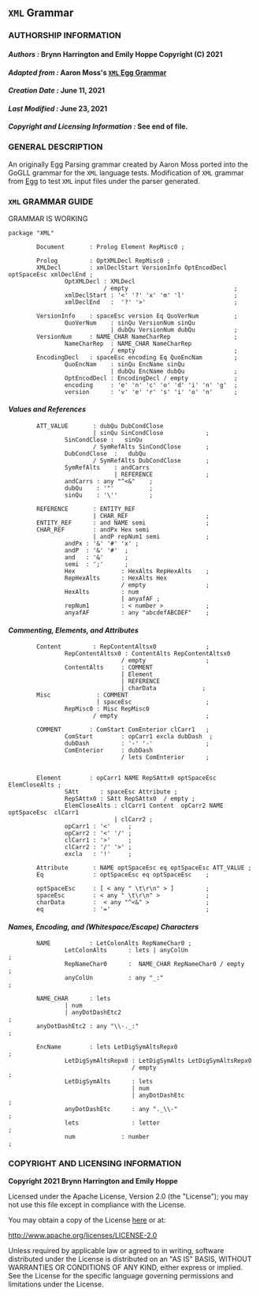 ## **`XML` Grammar**
### **AUTHORSHIP INFORMATION**
#### *Authors :* Brynn Harrington and Emily Hoppe Copyright (C) 2021
#### *Adapted from :* Aaron Moss's [`XML` Egg Grammar](https://github.com/bruceiv/egg/blob/deriv/grammars/XML-u.egg)
#### *Creation Date :* June 11, 2021 
#### *Last Modified :* June 23, 2021
#### *Copyright and Licensing Information :* See end of file.

### **GENERAL DESCRIPTION**
An originally Egg Parsing grammar created by Aaron Moss ported into the GoGLL grammar for the `XML` language tests. Modification of `XML` grammar from [Egg](https://github.com/bruceiv/egg/blob/deriv/grammars/XML-u.egg) to test `XML` input files under the parser generated.
### **`XML` GRAMMAR GUIDE**
GRAMMAR IS WORKING 


```
package "XML"

        Document       : Prolog Element RepMisc0 ;

        Prolog 	       : OptXMLDecl RepMisc0 ;
        XMLDecl        : xmlDeclStart VersionInfo OptEncodDecl optSpaceEsc xmlDeclEnd ;
                OptXMLDecl : XMLDecl 
                           / empty                              ;
                xmlDeclStart : '<' '?' 'x' 'm' 'l'              ;
                xmlDeclEnd   :  '?' '>'                         ;

        VersionInfo    : spaceEsc version Eq QuoVerNum          ;
                QuoVerNum    : sinQu VersionNum sinQu  
                             | dubQu VersionNum dubQu           ;
        VersionNum     : NAME_CHAR NameCharRep                  ;
                NameCharRep  : NAME_CHAR NameCharRep
                             / empty                            ;
        EncodingDecl   : spaceEsc encoding Eq QuoEncNam         ;
                QuoEncNam    : sinQu EncName sinQu  
                             | dubQu EncName dubQu              ;
                OptEncodDecl : EncodingDecl / empty             ;
                encoding     : 'e' 'n' 'c' 'o' 'd' 'i' 'n' 'g'  ;
                version      : 'v' 'e' 'r' 's' 'i' 'o' 'n'      ;
```
#### ***Values and References***
```
        ATT_VALUE       : dubQu DubCondClose 
                        | sinQu SinCondClose            ;
                SinCondClose :   sinQu
                        / SymRefAlts SinCondClose       ;
                DubCondClose  :   dubQu 
                        / SymRefAlts DubCondClose       ;
                SymRefAlts    : andCarrs
                              | REFERENCE               ;
                andCarrs : any "^<&"    ;
                dubQu    : '"'          ;
                sinQu    : '\''         ;

        REFERENCE       : ENTITY_REF 
                        | CHAR_REF                      ;
        ENTITY_REF      : and NAME semi                 ;
        CHAR_REF        : andPx Hex semi  
                        | andP repNum1 semi             ;
                andPx : '&' '#' 'x' ;
                andP  : '&' '#'  ;
                and   : '&'      ;
                semi  : ';'      ;
                Hex             : HexAlts RepHexAlts    ;
                RepHexAlts      : HexAlts Hex
                                / empty                 ;
                HexAlts         : num
                                | anyafAF ;  
                repNum1         : < number >            ;
                anyafAF         : any "abcdefABCDEF"    ;
```
#### ***Commenting, Elements, and Attributes***
```
        Content         : RepContentAltsx0              ;
                RepContentAltsx0 : ContentAlts RepContentAltsx0
                                / empty                 ;
                ContentAlts     : COMMENT 
                                | Element 
                                | REFERENCE 
                                | charData             ;
        Misc 	         : COMMENT 
                         | spaceEsc                     ; 
                RepMisc0 : Misc RepMisc0 
                        / empty                         ;

        COMMENT        : ComStart ComEnterior clCarr1   ;
                ComStart        : opCarr1 excla dubDash  ;
                dubDash         : '-' '-'               ;
                ComEnterior     : dubDash 
                                / lets ComEnterior      ;


        Element        : opCarr1 NAME RepSAttx0 optSpaceEsc  ElemCloseAlts ;
                SAtt      : spaceEsc Attribute ;
                RepSAttx0 : SAtt RepSAttx0  / empty ;
                ElemCloseAlts : clCarr1 Content  opCarr2 NAME optSpaceEsc  clCarr1 
                              | clCarr2 ;
                opCarr1 : '<'     ;
                opCarr2 : '<' '/' ;
                clCarr1 : '>'     ;
                clCarr2 : '/' '>' ;
                excla   : '!'     ;

        Attribute       : NAME optSpaceEsc eq optSpaceEsc ATT_VALUE ;
        Eq              : optSpaceEsc eq optSpaceEsc    ;

        optSpaceEsc     : [ < any " \t\r\n" > ]         ;
        spaceEsc        : < any " \t\r\n" >             ;
        charData        :  < any "^<&" >                ;
        eq              : '='                           ;
```
#### ***Names, Encoding, and (Whitespace/Escape) Characters***
```
        NAME           : LetColonAlts RepNameChar0 ;
                LetColonAlts      : lets | anyColUn                     ;
                RepNameChar0      :  NAME_CHAR RepNameChar0 / empty     ;
                anyColUn          : any "_:"                            ; 

        NAME_CHAR      : lets 
                | num
                | anyDotDashEtc2                                        ;
        anyDotDashEtc2 : any "\\-._:"                                   ;

        EncName        : lets LetDigSymAltsRepx0                        ;
                LetDigSymAltsRepx0 : LetDigSymAlts LetDigSymAltsRepx0
                                   / empty                              ;
                LetDigSymAlts      : lets 
                                   | num
                                   | anyDotDashEtc                      ;
                anyDotDashEtc      : any "._\\-"                        ;
                lets               : letter                             ;
                num             : number                                ;

```

### **COPYRIGHT AND LICENSING INFORMATION**
**Copyright 2021 Brynn Harrington and Emily Hoppe**

Licensed under the Apache License, Version 2.0 (the "License"); you may not use this file except in compliance with the License.

You may obtain a copy of the License [here](http://www.apache.org/licenses/LICENSE-2.0) or at:

http://www.apache.org/licenses/LICENSE-2.0

Unless required by applicable law or agreed to in writing, software distributed under the License is distributed on an "AS IS" BASIS, WITHOUT WARRANTIES OR CONDITIONS OF ANY KIND, either express or implied. See the License for the specific language governing permissions and limitations under the License.